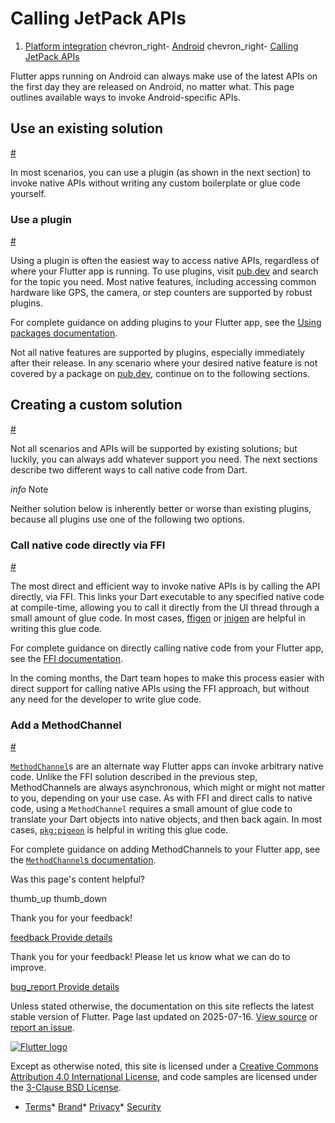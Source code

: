 Calling JetPack APIs
====================

1. [Platform integration](/platform-integration) chevron\_right- [Android](/platform-integration/android) chevron\_right- [Calling JetPack APIs](/platform-integration/android/call-jetpack-apis)

Flutter apps running on Android can always make use of the latest APIs on the first day they are released on Android, no matter what. This page outlines available ways to invoke Android-specific APIs.

Use an existing solution
------------------------

[#](#use-an-existing-solution)

In most scenarios, you can use a plugin (as shown in the next section) to invoke native APIs without writing any custom boilerplate or glue code yourself.

### Use a plugin

[#](#use-a-plugin)

Using a plugin is often the easiest way to access native APIs, regardless of where your Flutter app is running. To use plugins, visit [pub.dev](https://pub.dev) and search for the topic you need. Most native features, including accessing common hardware like GPS, the camera, or step counters are supported by robust plugins.

For complete guidance on adding plugins to your Flutter app, see the [Using packages documentation](/packages-and-plugins/using-packages).

Not all native features are supported by plugins, especially immediately after their release. In any scenario where your desired native feature is not covered by a package on [pub.dev](https://pub.dev), continue on to the following sections.

Creating a custom solution
--------------------------

[#](#creating-a-custom-solution)

Not all scenarios and APIs will be supported by existing solutions; but luckily, you can always add whatever support you need. The next sections describe two different ways to call native code from Dart.

*info* Note

Neither solution below is inherently better or worse than existing plugins, because all plugins use one of the following two options.

### Call native code directly via FFI

[#](#call-native-code-directly-via-ffi)

The most direct and efficient way to invoke native APIs is by calling the API directly, via FFI. This links your Dart executable to any specified native code at compile-time, allowing you to call it directly from the UI thread through a small amount of glue code. In most cases, [ffigen](https://pub.dev/packages/ffigen) or [jnigen](https://pub.dev/packages/jnigen) are helpful in writing this glue code.

For complete guidance on directly calling native code from your Flutter app, see the [FFI documentation](https://dart.dev/interop/c-interop).

In the coming months, the Dart team hopes to make this process easier with direct support for calling native APIs using the FFI approach, but without any need for the developer to write glue code.

### Add a MethodChannel

[#](#add-a-methodchannel)

[`MethodChannel`](https://api.flutter.dev/flutter/services/MethodChannel-class.html)s are an alternate way Flutter apps can invoke arbitrary native code. Unlike the FFI solution described in the previous step, MethodChannels are always asynchronous, which might or might not matter to you, depending on your use case. As with FFI and direct calls to native code, using a `MethodChannel` requires a small amount of glue code to translate your Dart objects into native objects, and then back again. In most cases, [`pkg:pigeon`](https://pub.dev/packages/pigeon) is helpful in writing this glue code.

For complete guidance on adding MethodChannels to your Flutter app, see the [`MethodChannel`s documentation](/platform-integration/platform-channels).

Was this page's content helpful?

thumb\_up thumb\_down

Thank you for your feedback!

 [feedback Provide details](https://github.com/flutter/website/issues/new?template=1_page_issue.yml&&page-url=https://docs.flutter.dev/platform-integration/android/call-jetpack-apis/&page-source=https://github.com/flutter/website/tree/main/src/content/platform-integration/android/call-jetpack-apis.md)

Thank you for your feedback! Please let us know what we can do to improve.

 [bug\_report Provide details](https://github.com/flutter/website/issues/new?template=1_page_issue.yml&&page-url=https://docs.flutter.dev/platform-integration/android/call-jetpack-apis/&page-source=https://github.com/flutter/website/tree/main/src/content/platform-integration/android/call-jetpack-apis.md)

Unless stated otherwise, the documentation on this site reflects the latest stable version of Flutter. Page last updated on 2025-07-16. [View source](https://github.com/flutter/website/tree/main/src/content/platform-integration/android/call-jetpack-apis.md) or [report an issue](https://github.com/flutter/website/issues/new?template=1_page_issue.yml&&page-url=https://docs.flutter.dev/platform-integration/android/call-jetpack-apis/&page-source=https://github.com/flutter/website/tree/main/src/content/platform-integration/android/call-jetpack-apis.md "Report an issue with this page").

[![Flutter logo](/assets/images/branding/flutter/logo+text/horizontal/white.svg)](https://flutter.dev)

Except as otherwise noted, this site is licensed under a [Creative Commons Attribution 4.0 International License](https://creativecommons.org/licenses/by/4.0/), and code samples are licensed under the [3-Clause BSD License](https://opensource.org/licenses/BSD-3-Clause).

* [Terms](/tos "Terms of use")* [Brand](/brand "Brand usage guidelines")* [Privacy](https://policies.google.com/privacy "Privacy policy")* [Security](/security "Security philosophy and practices")

   